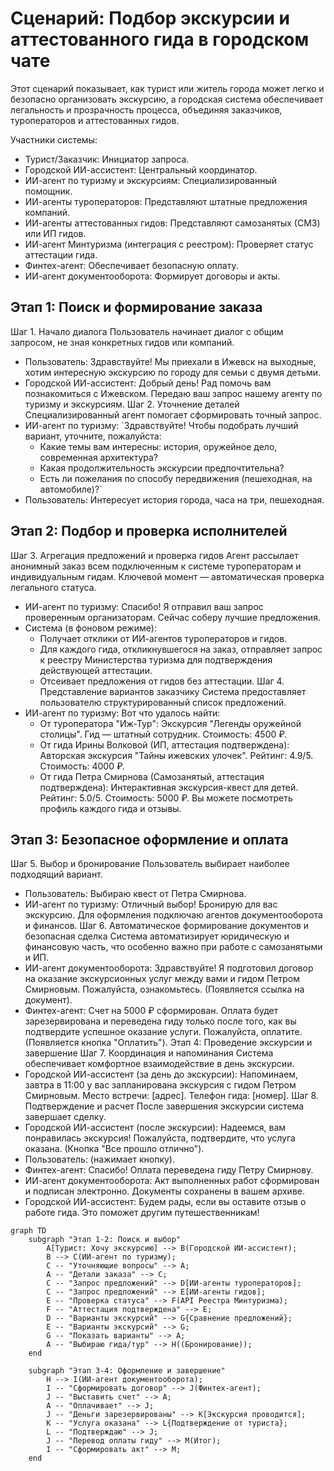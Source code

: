 # Сценарий: Подбор экскурсии и аттестованного гида в городском чате

Этот сценарий показывает, как турист или житель города может легко и безопасно организовать экскурсию, а городская система обеспечивает легальность и прозрачность процесса, объединяя заказчиков, туроператоров и аттестованных гидов.

Участники системы:
 * Турист/Заказчик: Инициатор запроса.
 * Городской ИИ-ассистент: Центральный координатор.
 * ИИ-агент по туризму и экскурсиям: Специализированный помощник.
 * ИИ-агенты туроператоров: Представляют штатные предложения компаний.
 * ИИ-агенты аттестованных гидов: Представляют самозанятых (СМЗ) или ИП гидов.
 * ИИ-агент Минтуризма (интеграция с реестром): Проверяет статус аттестации гида.
 * Финтех-агент: Обеспечивает безопасную оплату.
 * ИИ-агент документооборота: Формирует договоры и акты.

## Этап 1: Поиск и формирование заказа

Шаг 1. Начало диалога
Пользователь начинает диалог с общим запросом, не зная конкретных гидов или компаний.
 * Пользователь: Здравствуйте! Мы приехали в Ижевск на выходные, хотим интересную экскурсию по городу для семьи с двумя детьми.
 * Городской ИИ-ассистент: Добрый день! Рад помочь вам познакомиться с Ижевском. Передаю ваш запрос нашему агенту по туризму и экскурсиям.
Шаг 2. Уточнение деталей
Специализированный агент помогает сформировать точный запрос.
 * ИИ-агент по туризму: `Здравствуйте! Чтобы подобрать лучший вариант, уточните, пожалуйста:
   * Какие темы вам интересны: история, оружейное дело, современная архитектура?
   * Какая продолжительность экскурсии предпочтительна?
   * Есть ли пожелания по способу передвижения (пешеходная, на автомобиле)?`
 * Пользователь: Интересует история города, часа на три, пешеходная.

## Этап 2: Подбор и проверка исполнителей

Шаг 3. Агрегация предложений и проверка гидов
Агент рассылает анонимный заказ всем подключенным к системе туроператорам и индивидуальным гидам. Ключевой момент — автоматическая проверка легального статуса.
 * ИИ-агент по туризму: Спасибо! Я отправил ваш запрос проверенным организаторам. Сейчас соберу лучшие предложения.
 * Система (в фоновом режиме):
   * Получает отклики от ИИ-агентов туроператоров и гидов.
   * Для каждого гида, откликнувшегося на заказ, отправляет запрос к реестру Министерства туризма для подтверждения действующей аттестации.
   * Отсеивает предложения от гидов без аттестации.
Шаг 4. Представление вариантов заказчику
Система предоставляет пользователю структурированный список предложений.
 * ИИ-агент по туризму: Вот что удалось найти:
   * От туроператора "Иж-Тур": Экскурсия "Легенды оружейной столицы". Гид — штатный сотрудник. Стоимость: 4500 ₽.
   * От гида Ирины Волковой (ИП, аттестация подтверждена): Авторская экскурсия "Тайны ижевских улочек". Рейтинг: 4.9/5. Стоимость: 4000 ₽.
   * От гида Петра Смирнова (Самозанятый, аттестация подтверждена): Интерактивная экскурсия-квест для детей. Рейтинг: 5.0/5. Стоимость: 5000 ₽.
     Вы можете посмотреть профиль каждого гида и отзывы.

## Этап 3: Безопасное оформление и оплата

Шаг 5. Выбор и бронирование
Пользователь выбирает наиболее подходящий вариант.
 * Пользователь: Выбираю квест от Петра Смирнова.
 * ИИ-агент по туризму: Отличный выбор! Бронирую для вас экскурсию. Для оформления подключаю агентов документооборота и финансов.
Шаг 6. Автоматическое формирование документов и безопасная сделка
Система автоматизирует юридическую и финансовую часть, что особенно важно при работе с самозанятыми и ИП.
 * ИИ-агент документооборота: Здравствуйте! Я подготовил договор на оказание экскурсионных услуг между вами и гидом Петром Смирновым. Пожалуйста, ознакомьтесь. (Появляется ссылка на документ).
 * Финтех-агент: Счет на 5000 ₽ сформирован. Оплата будет зарезервирована и переведена гиду только после того, как вы подтвердите успешное оказание услуги. Пожалуйста, оплатите. (Появляется кнопка "Оплатить").
Этап 4: Проведение экскурсии и завершение
Шаг 7. Координация и напоминания
Система обеспечивает комфортное взаимодействие в день экскурсии.
 * Городской ИИ-ассистент (за день до экскурсии): Напоминаем, завтра в 11:00 у вас запланирована экскурсия с гидом Петром Смирновым. Место встречи: [адрес]. Телефон гида: [номер].
Шаг 8. Подтверждение и расчет
После завершения экскурсии система завершает сделку.
 * Городской ИИ-ассистент (после экскурсии): Надеемся, вам понравилась экскурсия! Пожалуйста, подтвердите, что услуга оказана. (Кнопка "Все прошло отлично").
 * Пользователь: (нажимает кнопку).
 * Финтех-агент: Спасибо! Оплата переведена гиду Петру Смирнову.
 * ИИ-агент документооборота: Акт выполненных работ сформирован и подписан электронно. Документы сохранены в вашем архиве.
 * Городской ИИ-ассистент: Будем рады, если вы оставите отзыв о работе гида. Это поможет другим путешественникам!

```mermaid
graph TD
    subgraph "Этап 1-2: Поиск и выбор"
        A[Турист: Хочу экскурсию] --> B(Городской ИИ-ассистент);
        B --> C(ИИ-агент по туризму);
        C -- "Уточняющие вопросы" --> A;
        A -- "Детали заказа" --> C;
        C -- "Запрос предложений" --> D[ИИ-агенты туроператоров];
        C -- "Запрос предложений" --> E[ИИ-агенты гидов];
        E -- "Проверка статуса" --> F(API Реестра Минтуризма);
        F -- "Аттестация подтверждена" --> E;
        D -- "Варианты экскурсий" --> G{Сравнение предложений};
        E -- "Варианты экскурсий" --> G;
        G -- "Показать варианты" --> A;
        A -- "Выбираю гида/тур" --> H((Бронирование));
    end

    subgraph "Этап 3-4: Оформление и завершение"
        H --> I(ИИ-агент документооборота);
        I -- "Сформировать договор" --> J(Финтех-агент);
        J -- "Выставить счет" --> A;
        A -- "Оплачивает" --> J;
        J -- "Деньги зарезервированы" --> K[Экскурсия проводится];
        K -- "Услуга оказана" --> L{Подтверждение от туриста};
        L -- "Подтверждаю" --> J;
        J -- "Перевод оплаты гиду" --> M(Итог);
        I -- "Сформировать акт" --> M;
    end
```
